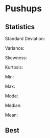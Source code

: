 # Pushups

## Statistics

Standard Deviation: 

Variance: 

Skewness: 

Kurtosis: 

Min: 

Max: 

Mode: 

Median: 

Mean: 


## Best
